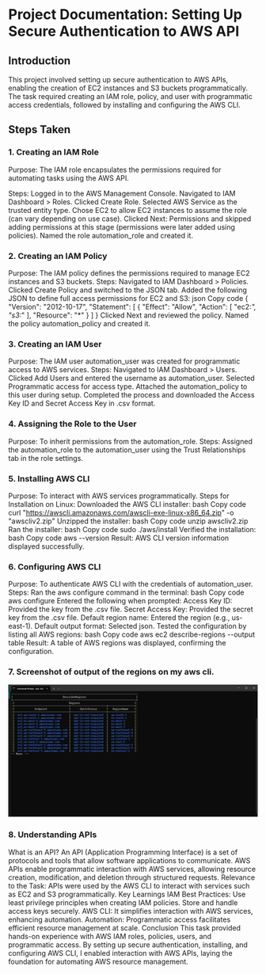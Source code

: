 # Project Documentation: Setting Up Secure Authentication to AWS API

## Introduction
This project involved setting up secure authentication to AWS APIs, enabling the creation of EC2 instances and S3 buckets programmatically. The task required creating an IAM role, policy, and user with programmatic access credentials, followed by installing and configuring the AWS CLI.

## Steps Taken
###  1. Creating an IAM Role
Purpose: The IAM role encapsulates the permissions required for automating tasks using the AWS API.

Steps:
Logged in to the AWS Management Console.
Navigated to IAM Dashboard > Roles.
Clicked Create Role.
Selected AWS Service as the trusted entity type.
Chose EC2 to allow EC2 instances to assume the role (can vary depending on use case).
Clicked Next: Permissions and skipped adding permissions at this stage (permissions were later added using policies).
Named the role automation_role and created it.

### 2. Creating an IAM Policy
Purpose: The IAM policy defines the permissions required to manage EC2 instances and S3 buckets.
Steps:
Navigated to IAM Dashboard > Policies.
Clicked Create Policy and switched to the JSON tab.
Added the following JSON to define full access permissions for EC2 and S3:
json
Copy code
{
  "Version": "2012-10-17",
  "Statement": [
    {
      "Effect": "Allow",
      "Action": [
        "ec2:*",
        "s3:*"
      ],
      "Resource": "*"
    }
  ]
}
Clicked Next and reviewed the policy.
Named the policy automation_policy and created it.

### 3. Creating an IAM User
Purpose: The IAM user automation_user was created for programmatic access to AWS services.
Steps:
Navigated to IAM Dashboard > Users.
Clicked Add Users and entered the username as automation_user.
Selected Programmatic access for access type.
Attached the automation_policy to this user during setup.
Completed the process and downloaded the Access Key ID and Secret Access Key in .csv format.

### 4. Assigning the Role to the User
Purpose: To inherit permissions from the automation_role.
Steps:
Assigned the automation_role to the automation_user using the Trust Relationships tab in the role settings.

### 5. Installing AWS CLI
Purpose: To interact with AWS services programmatically.
Steps for Installation on Linux:
Downloaded the AWS CLI installer:
bash
Copy code
curl "https://awscli.amazonaws.com/awscli-exe-linux-x86_64.zip" -o "awscliv2.zip"
Unzipped the installer:
bash
Copy code
unzip awscliv2.zip
Ran the installer:
bash
Copy code
sudo ./aws/install
Verified the installation:
bash
Copy code
aws --version
Result: AWS CLI version information displayed successfully.

### 6. Configuring AWS CLI
Purpose: To authenticate AWS CLI with the credentials of automation_user.
Steps:
Ran the aws configure command in the terminal:
bash
Copy code
aws configure
Entered the following when prompted:
Access Key ID: Provided the key from the .csv file.
Secret Access Key: Provided the secret key from the .csv file.
Default region name: Entered the region (e.g., us-east-1).
Default output format: Selected json.
Tested the configuration by listing all AWS regions:
bash
Copy code
aws ec2 describe-regions --output table
Result: A table of AWS regions was displayed, confirming the configuration.

### 7. Screenshot of output of the regions on my aws cli.
![Alt text](./aws_region_list_table.png)

### 8. Understanding APIs
What is an API?
An API (Application Programming Interface) is a set of protocols and tools that allow software applications to communicate.
AWS APIs enable programmatic interaction with AWS services, allowing resource creation, modification, and deletion through structured requests.
Relevance to the Task:
APIs were used by the AWS CLI to interact with services such as EC2 and S3 programmatically.
Key Learnings
IAM Best Practices:
Use least privilege principles when creating IAM policies.
Store and handle access keys securely.
AWS CLI:
It simplifies interaction with AWS services, enhancing automation.
Automation:
Programmatic access facilitates efficient resource management at scale.
Conclusion
This task provided hands-on experience with AWS IAM roles, policies, users, and programmatic access. By setting up secure authentication, installing, and configuring AWS CLI, I enabled interaction with AWS APIs, laying the foundation for automating AWS resource management.